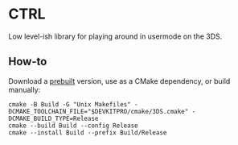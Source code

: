 # CTRL

Low level-ish library for playing around in usermode on the 3DS.

## How-to

Download a [prebuilt](https://github.com/kynex7510/CTRL/releases) version, use as a CMake dependency, or build manually:

```
cmake -B Build -G "Unix Makefiles" -DCMAKE_TOOLCHAIN_FILE="$DEVKITPRO/cmake/3DS.cmake" -DCMAKE_BUILD_TYPE=Release
cmake --build Build --config Release
cmake --install Build --prefix Build/Release
```
